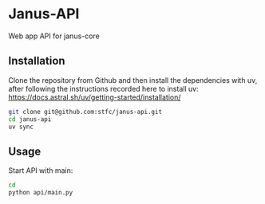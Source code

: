 # Janus-API

Web app API for janus-core

## Installation

Clone the repository from Github and then install the dependencies with uv, after following the instructions recorded here to install uv: https://docs.astral.sh/uv/getting-started/installation/

```bash
git clone git@github.com:stfc/janus-api.git
cd janus-api
uv sync
```

## Usage

Start API with main:

```bash
cd
python api/main.py
```

